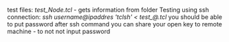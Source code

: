 test files:
*test_Node.tcl* - gets information from folder 
Testing using ssh connection: 
*ssh username@ipaddres 'tclsh' < test_@.tcl*
you should be able to put password after ssh command
you can share your open key to remote machine - to not not input password

